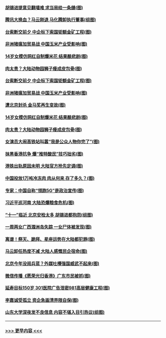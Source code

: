 #### [胡锡进提意见翻墙难 求当局给一条缝(图)](../pages/p1/907813.md?t=09200300) 
#### [腾讯大换血？马云刚退 马化腾卸执行董事(组图)](../pages/p1/907929.md?t=09200300) 
#### [台索断交前夕 中企标下索国钜额金矿工程(图)](../pages/p1/907930.md?t=09200300) 
#### [非洲猪瘟加贸易战 中国玉米产业受影响(图)](../pages/p1/907831.md?t=09200300) 
#### [14岁女模仿网红自制爆米花 结果酿悲剧(图)](../pages/p1/907893.md?t=09200300) 
#### [肉太贵？大陆动物园狮子瘦成皮包骨(图)](../pages/p1/907880.md?t=09200300) 
#### [台索断交前夕 中企标下索国钜额金矿工程(图)](../pages/p1/907930.md?t=09200300) 
#### [非洲猪瘟加贸易战 中国玉米产业受影响(图)](../pages/p1/907831.md?t=09200300) 
#### [遭北京封杀 金马奖再生变故(图)](../pages/p1/907903.md?t=09200300) 
#### [14岁女模仿网红自制爆米花 结果酿悲剧(图)](../pages/p1/907893.md?t=09200300) 
#### [肉太贵？大陆动物园狮子瘦成皮包骨(图)](../pages/p1/907880.md?t=09200300) 
#### [女演员大闹高铁站叫嚣“我是公众人物你完了”(图)](../pages/p1/907869.md?t=09200300) 
#### [抹黑香港抗争 爆“推特酸民”技巧拙劣(图)](../pages/p1/907852.md?t=09200300) 
#### [港铁出轨原因未明 大陆官方抢先定调(图)](../pages/p1/907812.md?t=09200300) 
#### [中国投放1万吨冷冻肉 肉从何来 存了多久？(图)](../pages/p1/907755.md?t=09200300) 
#### [专家：中国自称“领跑5G”是政治宣传(图)](../pages/p1/907794.md?t=09200300) 
#### [习近平巡河南 大陆恐爆粮食危机(图)](../pages/p1/907776.md?t=09200300) 
#### [“十一”临近 北京安检太多 胡锡进都抱怨(组图)](../pages/p1/907782.md?t=09200300) 
#### [一周两女广西涠洲岛失踪 一女尸体被发现(图)](../pages/p1/907554.md?t=09200300) 
#### [离谱！祭天、跪拜、星座运势在大陆都犯罪(图)](../pages/p1/907742.md?t=09200300) 
#### [马云卸任热度不减 大陆人感慨民企宿命(图)](../pages/p1/907681.md?t=09200300) 
#### [北京今年没阅兵蓝？外媒吐槽强国威武不起来(图)](../pages/p1/907696.md?t=09200300) 
#### [微信传播《愿荣光归香港》广东市民被抓(图)](../pages/p1/907693.md?t=09200300) 
#### [延寿目标150岁 301医院广告泄密981高层健康工程(图)](../pages/p1/907660.md?t=09200300) 
#### [李嘉诚受孤立 资企急画清界限自保(图)](../pages/p1/907667.md?t=09200300) 
#### [山东大学深夜发不良信息 内容不堪入目引热议(组图)](../pages/p1/907661.md?t=09200300) 

----
#### [ >>> 更早内容 <<< ](../indexes/p1-earlier.md)
